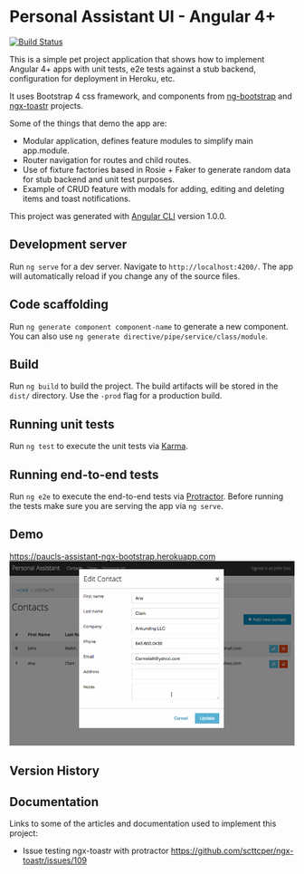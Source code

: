 # Personal Assistant UI - Angular 4+
[![Build Status](https://travis-ci.org/paucls/personal-assistant-ui-angular.svg?branch=master)](https://travis-ci.org/paucls/personal-assistant-ui-angular)

This is a simple pet project application that shows how to implement Angular 4+ apps with unit tests, e2e tests against 
a stub backend, configuration for deployment in Heroku, etc.

It uses Bootstrap 4 css framework, and components from [ng-bootstrap](https://ng-bootstrap.github.io)
and [ngx-toastr](https://github.com/scttcper/ngx-toastr) projects.

Some of the things that demo the app are: 
- Modular application, defines feature modules to simplify main app.module.
- Router navigation for routes and child routes.
- Use of fixture factories based in Rosie + Faker to generate random data for stub backend and unit test purposes.
- Example of CRUD feature with modals for adding, editing and deleting items and toast notifications.

This project was generated with [Angular CLI](https://github.com/angular/angular-cli) version 1.0.0.

## Development server

Run `ng serve` for a dev server. Navigate to `http://localhost:4200/`. The app will automatically reload if you change any of the source files.

## Code scaffolding

Run `ng generate component component-name` to generate a new component. You can also use `ng generate directive/pipe/service/class/module`.

## Build

Run `ng build` to build the project. The build artifacts will be stored in the `dist/` directory. Use the `-prod` flag for a production build.

## Running unit tests

Run `ng test` to execute the unit tests via [Karma](https://karma-runner.github.io).

## Running end-to-end tests

Run `ng e2e` to execute the end-to-end tests via [Protractor](http://www.protractortest.org/).
Before running the tests make sure you are serving the app via `ng serve`.

## Demo
https://paucls-assistant-ngx-bootstrap.herokuapp.com
![Demo](app-demo.gif)

## Version History

## Documentation
Links to some of the articles and documentation used to implement this project:

- Issue testing ngx-toastr with protractor
https://github.com/scttcper/ngx-toastr/issues/109

